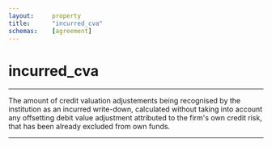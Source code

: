 ```yaml
---
layout:		property
title:		"incurred_cva"
schemas:	[agreement]
---
```


# incurred_cva

---

The amount of credit valuation adjustements being recognised by the institution as an incurred write-down, calculated without taking into account any offsetting debit value adjustment attributed to the firm's own credit risk, that has been already excluded from own funds.

---

[encumbrance_amount]: https://github.com/suadelabs/fire/blob/master/documentation/properties/encumbrance_amount.md
[eba-report]:  https://www.eba.europa.eu/documents/10180/974844/EBA+Report+on+Asset+Encumbrance-+September+2015.pdf/e6e2a6ee-6708-4430-a506-5f68ff70736d
